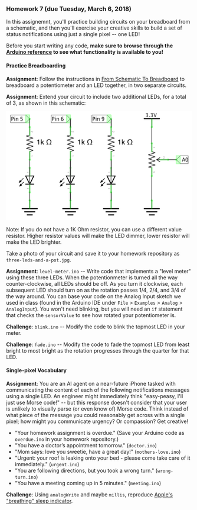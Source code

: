 ### Homework 7 (due Tuesday, March 6, 2018)

In this assignemnt, you'll practice building circuits on your breadboard from a schematic, and then you'll exercise your creative skills to build a set of status notifications using just a single pixel -- one LED!

Before you start writing any code, **make sure to browse through the [Arduino reference](https://www.arduino.cc/reference/en/) to see what functionality is available to you!**

#### Practice Breadboarding

**Assignment**: Follow the instructions in [From Schematic To Breadboard](../schematic-instructions.pdf) to breadboard a potentiometer and an LED together, in two separate circuits.

**Assignment**: Extend your circuit to include two additional LEDs, for a total of 3, as shown in this schematic:

![three LEDs and a potentiometer](../img/leds-and-pot.png)

Note: If you do not have a 1K Ohm resistor, you can use a different value resistor. Higher resistor values will make the LED dimmer, lower resistor will make the LED brighter.

Take a photo of your circuit and save it to your homework repository as `three-leds-and-a-pot.jpg`.

**Assignment**: `level-meter.ino` -- Write code that implements a "level meter" using these three LEDs. When the potentionmeter is turned all the way counter-clockwise, all LEDs should be off. As you turn it clockwise, each subsequent LED should turn on as the rotation passes 1/4, 2/4, and 3/4 of the way around. You can base your code on the Analog Input sketch we used in class (found in the Arduino IDE under `File` > `Examples` > `Analog` > `AnalogInput`). You won't need blinking, but you will need an `if` statement that checks the `sensorValue` to see how rotated your potentiometer is.

**Challenge**: `blink.ino` -- Modify the code to blink the topmost LED in your meter.

**Challenge**: `fade.ino` -- Modify the code to fade the topmost LED from least bright to most bright as the rotation progresses through the quarter for that LED.

#### Single-pixel Vocabulary

**Assignment**: You are an AI agent on a near-future iPhone tasked with communicating the content of each of the following notifications messages using a single LED. An engineer might immediately think "easy-peasy, I'll just use Morse code!" -- but this response doesn't consider that your user is unlikely to visually parse (or even know of) Morse code. Think instead of what piece of the message you could reasonably get across with a single pixel; how might you communicate urgency? Or compassion? Get creative!

- "Your homework assignment is overdue." (Save your Arduino code as `overdue.ino` in your homework repository.)
- "You have a doctor’s appointment tomorrow." (`doctor.ino`)
- "Mom says: love you sweetie, have a great day!" (`mothers-love.ino`)
- "Urgent: your roof is leaking onto your bed - please come take care of it immediately." (`urgent.ino`)
- "You are following directions, but you took a wrong turn." (`wrong-turn.ino`)
- "You have a meeting coming up in 5 minutes." (`meeting.ino`)

**Challenge**: Using `analogWrite` and maybe `millis`, reproduce [Apple's "breathing" sleep indicator](https://www.youtube.com/watch?v=ZT6siXyIjvQ).
